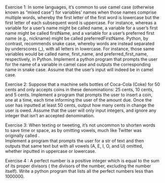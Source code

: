 Exercise 1: 
In some languages, it’s common to use camel case (otherwise known as “mixed case”) for variables’ names when those names comprise multiple words, whereby 
the first letter of the first word is lowercase but the first letter of each subsequent word is uppercase. For instance, whereas a variable for a user’s 
name might be called name, a variable for a user’s first name might be called firstName, and a variable for a user’s preferred first name (e.g., nickname)
might be called preferredFirstName. Python, by contrast, recommends snake case, whereby words are instead separated by underscores (_), with all letters in 
lowercase. For instance, those same variables would be called name, first_name, and preferred_first_name, respectively, in Python. Implement a python  program 
that prompts the user for the name of a variable in camel case and outputs the corresponding name in snake case. Assume that the user’s input will indeed be in camel case.

Exercise 2: 
Suppose that a machine sells bottles of Coca-Cola (Coke) for 50 cents and only accepts coins in these denominations: 25 cents, 10 cents, and 5 cents.
Implement a program that prompts the user to insert a coin, one at a time, each time informing the user of the amount due. Once the user has inputted at least 50 cents, 
output how many cents in change the user is owed. Assume that the user will only input integers, and ignore any integer that isn’t an accepted denomination.

Exercise 3:
When texting or tweeting, it’s not uncommon to shorten words to save time or space, as by omitting vowels, much like Twitter was originally called .  
Implement a program that prompts the user for a str of text and then outputs that same text but with all vowels (A, E, I, O, and U) omitted, 
whether inputted in uppercase or lowercase.

Exercise 4 :
A perfect number is a positive integer which is equal to the sum of its proper divisors ( the divisors of the number, excluding the number itself). 
Write a python program that lists all the perfect numbers less than 1000000.
